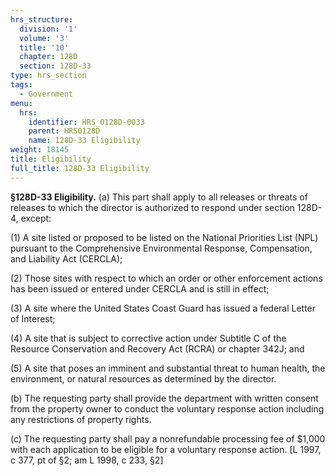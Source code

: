 ```yaml
---
hrs_structure:
  division: '1'
  volume: '3'
  title: '10'
  chapter: 128D
  section: 128D-33
type: hrs_section
tags:
  - Government
menu:
  hrs:
    identifier: HRS_0128D-0033
    parent: HRS0128D
    name: 128D-33 Eligibility
weight: 18145
title: Eligibility
full_title: 128D-33 Eligibility
---
```

**§128D-33 Eligibility.** (a) This part shall apply to all releases or threats of releases to which the director is authorized to respond under section 128D-4, except:

(1) A site listed or proposed to be listed on the National Priorities List (NPL) pursuant to the Comprehensive Environmental Response, Compensation, and Liability Act (CERCLA);

(2) Those sites with respect to which an order or other enforcement actions has been issued or entered under CERCLA and is still in effect;

(3) A site where the United States Coast Guard has issued a federal Letter of Interest;

(4) A site that is subject to corrective action under Subtitle C of the Resource Conservation and Recovery Act (RCRA) or chapter 342J; and

(5) A site that poses an imminent and substantial threat to human health, the environment, or natural resources as determined by the director.

(b) The requesting party shall provide the department with written consent from the property owner to conduct the voluntary response action including any restrictions of property rights.

(c) The requesting party shall pay a nonrefundable processing fee of $1,000 with each application to be eligible for a voluntary response action. [L 1997, c 377, pt of §2; am L 1998, c 233, §2]